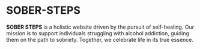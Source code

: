 # SOBER-STEPS

**SOBER STEPS** is a holistic website driven by the pursuit of self-healing. Our mission is to support individuals struggling with alcohol addiction, guiding them on the path to sobriety. Together, we celebrate life in its true essence.
